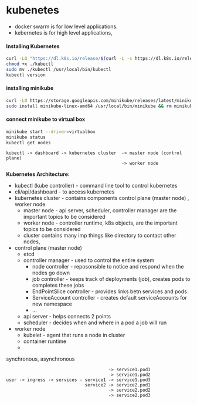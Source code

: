 # kubenetes

 - docker swarm is for low level applications.
  - kebernetes is for high level applications,

#### Installing Kubernetes
```bash
curl -LO "https://dl.k8s.io/release/$(curl -L -s https://dl.k8s.io/release/stable.txt)/bin/linux/amd64/kubectl"
chmod +x ./kubectl
sudo mv ./kubectl /usr/local/bin/kubectl
kubectl version
```

#### installing minikube
```bash
curl -LO https://storage.googleapis.com/minikube/releases/latest/minikube-linux-amd64
sudo install minikube-linux-amd64 /usr/local/bin/minikube && rm minikube-linux-amd64
```

#### connect minikube to virtual box
```bash
minikube start --driver=virtualbox
minikube status
kubectl get nodes
```

```
kubectl -> dashboard -> kubernetes cluster  -> master node (control plane)
                                            -> worker node
```

**Kubernetes Architecture:**
 - kubectl (kube controller) - command line tool to control kubernetes
 - cli/api/dashboard - to access kubernetes
 - kubernetes cluster - contains components control plane (master node) , worker node
     - master node - api server, scheduler, controller manager are the important topics to be considered
     - worker node - controller runtime, k8s objects, are the important topics to be considered
     - cluster contains many imp things like directory to contact other nodes,
 - control plane (master node) 
     - etcd
     - controller manager - used to control the entire system
         - node controller - reposonsible to notice and respond when the nodes go down
         - job controller - keeps track of deployments (job), creates pods to completes these jobs
         - EndPointSlice controller - provides links betn services and pods
         - ServiceAccount controller - creates default serviceAccounts for new namespace
         - ...
     - api server - helps connects 2 points
     - scheduler - decides when and where in a pod a job will run
 - worker node 
     - kubelet - agent that runs a node in cluster
     - container runtime
     - 

synchronous, asynchronous



```
                                       -> service1.pod1
                                       -> service1.pod2
user -> ingress -> services - service1 -> service1.pod3
                              service2 -> service2.pod1
                                       -> service2.pod2
                                       -> service2.pod3
```



